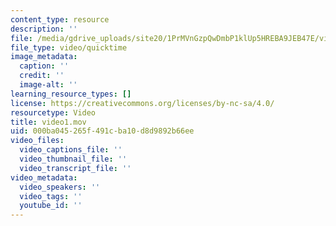 ```yaml
---
content_type: resource
description: ''
file: /media/gdrive_uploads/site20/1PrMVnGzpQwDmbP1klUp5HREBA9JEB47E/video1.mov
file_type: video/quicktime
image_metadata:
  caption: ''
  credit: ''
  image-alt: ''
learning_resource_types: []
license: https://creativecommons.org/licenses/by-nc-sa/4.0/
resourcetype: Video
title: video1.mov
uid: 000ba045-265f-491c-ba10-d8d9892b66ee
video_files:
  video_captions_file: ''
  video_thumbnail_file: ''
  video_transcript_file: ''
video_metadata:
  video_speakers: ''
  video_tags: ''
  youtube_id: ''
---
```

